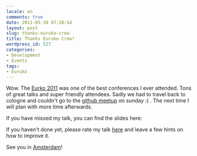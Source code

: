```yaml
---
locale: en
comments: true
date: 2011-05-30 07:28:54
layout: post
slug: thanks-euruko-crew
title: Thanks Euruko Crew!
wordpress_id: 527
categories:
- Development
- Events
tags:
- Euruko
---
```


Wow. The [Eurko 2011](http://euruko2011.org) was one of the best conferences I
ever attended. Tons of great talks and super friendly attendees. Sadly we had
to travel back to cologne and couldn't go to the [github meetup](https://github.com/blog/860-github-drinkup-berlin-may-29th)
on sunday :( . The next time I will plan with more time afterwards. 

If you have missed my talk, you can find the slides here:

<script async class="speakerdeck-embed" data-id="68c8d160e5270131e1bf4ab20097e045" data-ratio="1.77777777777778" src="//speakerdeck.com/assets/embed.js"></script>

If you haven't done yet, please rate my talk
[here](http://speakerrate.com/talks/7676-endless-fun-with-arduino-and-eventmachine)
and leave a few hints on how to improve it.

See you in [Amsterdam](http://lasteuruko.org/)!
